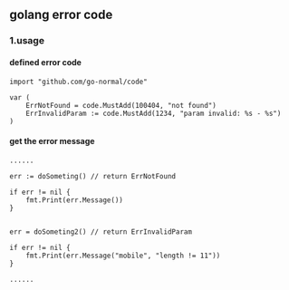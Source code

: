 ## golang error code

### 1.usage

#### defined error code
```
import "github.com/go-normal/code"

var (
    ErrNotFound = code.MustAdd(100404, "not found")
    ErrInvalidParam := code.MustAdd(1234, "param invalid: %s - %s")
)

```

#### get the error message

```
......

err := doSometing() // return ErrNotFound

if err != nil {
    fmt.Print(err.Message())
}


err = doSometing2() // return ErrInvalidParam

if err != nil {
    fmt.Print(err.Message("mobile", "length != 11"))
}

......


```